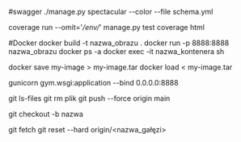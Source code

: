 #swagger
./manage.py spectacular --color --file schema.yml

coverage run --omit='*/env/*' manage.py test
coverage html

#Docker
docker build -t nazwa_obrazu .
docker run -p 8888:8888 nazwa_obrazu
docker ps -a
docker exec -it nazwa_kontenera sh

docker save my-image > my-image.tar
docker load < my-image.tar

gunicorn gym.wsgi:application --bind 0.0.0.0:8888


git ls-files
git rm plik
git push --force origin main

git checkout -b nazwa

git fetch
git reset --hard origin/<nazwa_gałęzi>